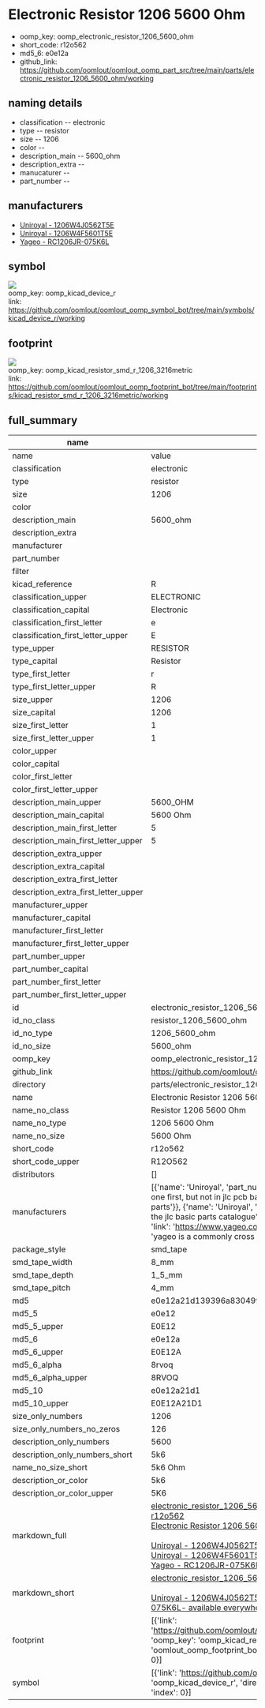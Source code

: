 # Electronic Resistor 1206 5600 Ohm

  
* oomp_key: oomp_electronic_resistor_1206_5600_ohm 
* short_code: r12o562
* md5_6: e0e12a  
* github_link: https://github.com/oomlout/oomlout_oomp_part_src/tree/main/parts/electronic_resistor_1206_5600_ohm/working  
## naming details
* classification -- electronic
* type -- resistor
* size -- 1206
* color -- 
* description_main -- 5600_ohm
* description_extra -- 
* manucaturer -- 
* part_number -- 


## manufacturers
* [Uniroyal - 1206W4J0562T5E]()  
* [Uniroyal - 1206W4F5601T5E]()  
* [Yageo - RC1206JR-075K6L](https://www.yageo.com/en/Chart/Download/pdf/RC1206JR-075K6L)  

## symbol

![](symbol/{index}/working/working_600.png)  
oomp_key: oomp_kicad_device_r  
link: https://github.com/oomlout/oomlout_oomp_symbol_bot/tree/main/symbols/kicad_device_r/working  

## footprint

![](footprint/{index}/working/working_600.png)  
oomp_key: oomp_kicad_resistor_smd_r_1206_3216metric  
link: https://github.com/oomlout/oomlout_oomp_footprint_bot/tree/main/footprints/kicad_resistor_smd_r_1206_3216metric/working  

## full_summary
| name | value | 
| --- | --- | 
| name | value | 
| classification | electronic | 
| type | resistor | 
| size | 1206 | 
| color |  | 
| description_main | 5600_ohm | 
| description_extra |  | 
| manufacturer |  | 
| part_number |  | 
| filter |  | 
| kicad_reference | R | 
| classification_upper | ELECTRONIC | 
| classification_capital | Electronic | 
| classification_first_letter | e | 
| classification_first_letter_upper | E | 
| type_upper | RESISTOR | 
| type_capital | Resistor | 
| type_first_letter | r | 
| type_first_letter_upper | R | 
| size_upper | 1206 | 
| size_capital | 1206 | 
| size_first_letter | 1 | 
| size_first_letter_upper | 1 | 
| color_upper |  | 
| color_capital |  | 
| color_first_letter |  | 
| color_first_letter_upper |  | 
| description_main_upper | 5600_OHM | 
| description_main_capital | 5600 Ohm | 
| description_main_first_letter | 5 | 
| description_main_first_letter_upper | 5 | 
| description_extra_upper |  | 
| description_extra_capital |  | 
| description_extra_first_letter |  | 
| description_extra_first_letter_upper |  | 
| manufacturer_upper |  | 
| manufacturer_capital |  | 
| manufacturer_first_letter |  | 
| manufacturer_first_letter_upper |  | 
| part_number_upper |  | 
| part_number_capital |  | 
| part_number_first_letter |  | 
| part_number_first_letter_upper |  | 
| id | electronic_resistor_1206_5600_ohm | 
| id_no_class | resistor_1206_5600_ohm | 
| id_no_type | 1206_5600_ohm | 
| id_no_size | 5600_ohm | 
| oomp_key | oomp_electronic_resistor_1206_5600_ohm | 
| github_link | https://github.com/oomlout/oomlout_oomp_part_src/tree/main/parts/electronic_resistor_1206_5600_ohm/working | 
| directory | parts/electronic_resistor_1206_5600_ohm | 
| name | Electronic Resistor 1206 5600 Ohm | 
| name_no_class | Resistor 1206 5600 Ohm | 
| name_no_type | 1206 5600 Ohm | 
| name_no_size | 5600 Ohm | 
| short_code | r12o562 | 
| short_code_upper | R12O562 | 
| distributors | [] | 
| manufacturers | [{'name': 'Uniroyal', 'part_number': '1206W4J0562T5E', 'link': '', 'id': 'manufacturer_uniroyal', 'note': {'reason': 'did this one first, but not in jlc pcb basic parts and 1 percent are and they are the same price', 'reason_short': 'not in jlc basic parts'}}, {'name': 'Uniroyal', 'part_number': '1206W4F5601T5E', 'link': '', 'id': 'manufacturer_uniroyal', 'note': {'reason': 'in the jlc basic parts catalogue', 'reason_short': 'jlc basic part'}}, {'name': 'Yageo', 'part_number': 'RC1206JR-075K6L', 'link': 'https://www.yageo.com/en/Chart/Download/pdf/RC1206JR-075K6L', 'id': 'manufacturer_yageo', 'note': {'reason': 'yageo is a commonly cross referenced part number', 'reason_short': 'available everywhere'}}] | 
| package_style | smd_tape | 
| smd_tape_width | 8_mm | 
| smd_tape_depth | 1_5_mm | 
| smd_tape_pitch | 4_mm | 
| md5 | e0e12a21d139396a83049fb95b331898 | 
| md5_5 | e0e12 | 
| md5_5_upper | E0E12 | 
| md5_6 | e0e12a | 
| md5_6_upper | E0E12A | 
| md5_6_alpha | 8rvoq | 
| md5_6_alpha_upper | 8RVOQ | 
| md5_10 | e0e12a21d1 | 
| md5_10_upper | E0E12A21D1 | 
| size_only_numbers | 1206 | 
| size_only_numbers_no_zeros | 126 | 
| description_only_numbers | 5600 | 
| description_only_numbers_short | 5k6 | 
| name_no_size_short | 5k6 Ohm | 
| description_or_color | 5k6 | 
| description_or_color_upper | 5K6 | 
| markdown_full | [electronic_resistor_1206_5600_ohm](https://github.com/oomlout/oomlout_oomp_part_src/tree/main/parts/electronic_resistor_1206_5600_ohm/working)<br>[r12o562](https://github.com/oomlout/oomlout_oomp_part_src/tree/main/parts/electronic_resistor_1206_5600_ohm/working)<br>[Electronic Resistor 1206 5600 Ohm](https://github.com/oomlout/oomlout_oomp_part_src/tree/main/parts/electronic_resistor_1206_5600_ohm/working)<br><br>[Uniroyal - 1206W4J0562T5E- not in jlc basic parts]() [(L)  ](https://www.lcsc.com/search?q=1206W4J0562T5E)[(D)  ](https://www.digikey.com/en/products?keywords=1206W4J0562T5E)[(M)  ](https://www.mouser.com/Search/Refine?Keyword=1206W4J0562T5E)[(N)  ](https://www.newark.com/search?st=1206W4J0562T5E)[(SZ)  ](https://so.szlcsc.com/global.html?k=1206W4J0562T5E)<br>[Uniroyal - 1206W4F5601T5E- jlc basic part]() [(L)  ](https://www.lcsc.com/search?q=1206W4F5601T5E)[(D)  ](https://www.digikey.com/en/products?keywords=1206W4F5601T5E)[(M)  ](https://www.mouser.com/Search/Refine?Keyword=1206W4F5601T5E)[(N)  ](https://www.newark.com/search?st=1206W4F5601T5E)[(SZ)  ](https://so.szlcsc.com/global.html?k=1206W4F5601T5E)<br>[Yageo - RC1206JR-075K6L- available everywhere](https://www.yageo.com/en/Chart/Download/pdf/RC1206JR-075K6L) [(L)  ](https://www.lcsc.com/search?q=RC1206JR-075K6L)[(D)  ](https://www.digikey.com/en/products?keywords=RC1206JR-075K6L)[(M)  ](https://www.mouser.com/Search/Refine?Keyword=RC1206JR-075K6L)[(N)  ](https://www.newark.com/search?st=RC1206JR-075K6L)[(SZ)  ](https://so.szlcsc.com/global.html?k=RC1206JR-075K6L)<br> | 
| markdown_short | [electronic_resistor_1206_5600_ohm](https://github.com/oomlout/oomlout_oomp_part_src/tree/main/parts/electronic_resistor_1206_5600_ohm/working)<br><br>[Uniroyal - 1206W4J0562T5E- not in jlc basic parts]()[Uniroyal - 1206W4F5601T5E- jlc basic part]()[Yageo - RC1206JR-075K6L- available everywhere](https://www.yageo.com/en/Chart/Download/pdf/RC1206JR-075K6L) | 
| footprint | [{'link': 'https://github.com/oomlout/oomlout_oomp_footprint_bot/tree/main/foootprntss/kicad_resistor_smd_r_1206_3216metric', 'oomp_key': 'oomp_kicad_resistor_smd_r_1206_3216metric', 'directory': 'oomlout_oomp_footprint_bot/footprints/kicad_resistor_smd_r_1206_3216metric//working/working.kicad_mod', 'index': 0}] | 
| symbol | [{'link': 'https://github.com/oomlout/oomlout_oomp_symbol_bot/tree/main/symbols/kicad_device_r', 'oomp_key': 'oomp_kicad_device_r', 'directory': 'oomlout_oomp_symbol_bot/symbols/kicad_device_r//working/working.kicad_sym', 'index': 0}] | 
